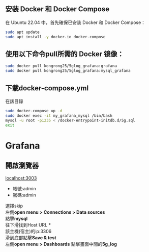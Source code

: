 ## 安装 Docker 和 Docker Compose

在 Ubuntu 22.04 中，首先確保已安装 Docker 和 Docker Compose：
```bash
sudo apt update
sudo apt install -y docker.io docker-compose
```
## 使用以下命令pull所需的 Docker 镜像：
```bash
sudo docker pull kongrong25/5glog_grafana:grafana  
sudo docker pull kongrong25/5glog_grafana:mysql_grafana  
```
## 下載docker-compose.yml  
在該目錄  
```bash
sudo docker-compose up -d  
sudo docker exec -it my_grafana_mysql /bin/bash  
mysql -u root -p1235 < /docker-entrypoint-initdb.d/5g.sql  
exit
```
# Grafana
## 開啟瀏覽器  
[localhost:3003](<http://localhost:3003/>)
* 帳號:admin  
* 密碼:admin

選擇skip  
左側**open menu > Connections > Data sources**  
點擊**mysql**  
往下滑找到Host URL *  
該主機(宿主)的ip:3306  
滑到底部點擊**Save & test**  
左側**open menu > Dashboards**
點擊畫面中間的**5g_log**  
